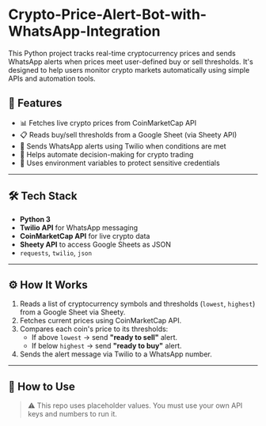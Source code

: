 # Crypto-Price-Alert-Bot-with-WhatsApp-Integration

This Python project tracks real-time cryptocurrency prices and sends WhatsApp alerts when prices meet user-defined buy or sell thresholds. It's designed to help users monitor crypto markets automatically using simple APIs and automation tools.

## 🚀 Features

- 📊 Fetches live crypto prices from CoinMarketCap API
- 📋 Reads buy/sell thresholds from a Google Sheet (via Sheety API)
- 💬 Sends WhatsApp alerts using Twilio when conditions are met
- 🧠 Helps automate decision-making for crypto trading
- 🔑 Uses environment variables to protect sensitive credentials

---

## 🛠 Tech Stack

- **Python 3**
- **Twilio API** for WhatsApp messaging
- **CoinMarketCap API** for live crypto data
- **Sheety API** to access Google Sheets as JSON
- `requests`, `twilio`, `json`

---


## ⚙️ How It Works

1. Reads a list of cryptocurrency symbols and thresholds (`lowest`, `highest`) from a Google Sheet via Sheety.
2. Fetches current prices using CoinMarketCap API.
3. Compares each coin's price to its thresholds:
   - If above `lowest` → send **"ready to sell"** alert.
   - If below `highest` → send **"ready to buy"** alert.
4. Sends the alert message via Twilio to a WhatsApp number.

---

## 🧪 How to Use

> ⚠️ This repo uses placeholder values. You must use your own API keys and numbers to run it.
